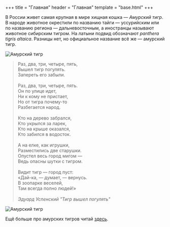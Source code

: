 +++
title = "Главная"
header = "Главная"
template = "base.html"
+++

В России живет самая крупная в мире хищная кошка — *Амурский тигр*. В народе животное окрестили по названию тайги — уссурийским или по названию региона — дальневосточным, а иностранцы называют животное сибирским тигром. На латыни подвид обозначают *panthera tigris altaica*. Разницы нет, но официальное название всё же — амурский тигр.

![Амурский тигр](img/home1.png "Амурский тигр")

> Раз, два, три, четыре, пять,<br/>Вышел тигр погулять.<br/>Запереть его забыли.<br/><br/>Раз, два, три, четыре, пять.<br/>Он по улице идет,<br/>Ни к кому не пристает,<br/>Но от тигра почему-то<br/>Разбегается народ.<br/><br/>Кто на дерево забрался,<br/>Кто укрылся за ларек,<br/>Кто на крыше оказался,<br/>Кто забился в водосток.<br/><br/>А на елке, как игрушки,<br/>Разместились две старушки.<br/>Опустел весь город мигом —<br/>Ведь опасны шутки с тигром.<br/><br/>Видит тигр — город пуст:<br/>«Дай-ка, — думает, — вернусь.<br/>В зоопарке веселей,<br/>Там всегда полно людей!»<br/><br/>*Эдуард Успенский "Тигр вышел погулять"*

![Амурский тигр](img/home2.png "Амурский тигр")

Ещё больше про амурских тигров читай [здесь](https://wwf.ru/species/amurskiy-tigr/vsye-ob-amurskom-tigre-khozyaine-taygi/ "Всё об амурских тиграх - хозяине тайги").